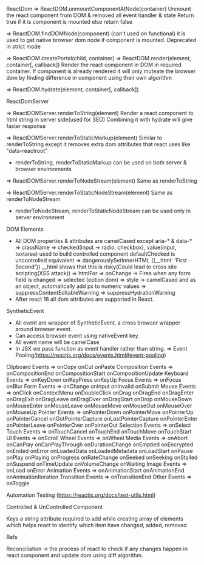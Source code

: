 ReactDom
=> ReactDOM.unmountComponentAtNode(container)
    Unmount the react component from DOM & removed all event handler & state
    Return true if it is component is mounted else return false

=> ReactDOM.findDOMNode(component)  (can't used on functional)
    it is used to get native browser dom node if component is mounted.
    Deprecated in strict mode

=> ReactDOM.createPortal(child, container)
=> ReactDOM.render(element, container[, callback])
    Render the react component in DOM in required container.
    If component is already rendered it will only muteate the browser dom by finding difference in component using their own algorithm

=> ReactDOM.hydrate(element, container[, callback])

ReactDomServer

=> ReactDOMServer.renderToString(element)
    Render a react component to html string in server side(used for SEO)
    Combining it with hydrate will give faster response

=> ReactDOMServer.renderToStaticMarkup(element)
    Similar to renderToString except it removes extra dom attributes that react uses like "data-reactroot"

* renderToString, renderToStaticMarkup can be used on both server & browser environments

=> ReactDOMServer.renderToNodeStream(element)
    Same as renderToString 

=> ReactDOMServer.renderToStaticNodeStream(element)
    Same as renderToNodeStream

* renderToNodeStream, renderToStaticNodeStream can be used only in server environment

DOM Elements
* All DOM properties & attributes are camelCased except aria-* & data-*
=> className
=> checked(input -> radio, checkbox), value(input, textarea)
    used to build controlled component
    defaultChecked is uncontrolled equivalent
=> dangerouslySetInnerHTML ({__html: 'First &middot; Second'})
    __html shows that this is risky(Could lead to cross site scripting(XSS attack))
=> htmlFor
=> onChange -> Fires when any form field is changed
=> selected (option dom)
=> style -> camelCased and as an object, automatically add px to numeric values
=> suppressContentEditableWarning
=> suppressHydrationWarning
* After react 16 all dom attributes are supported in React.

SyntheticEvent
* All event are wrapper of SyntheticEvent, a cross browser wrapper around browser event.
* Can access browser event using nativeEvent key.
* All event name will be camelCase
* In JSX we pass function as event handler rather than string.
=> Event Pooling(https://reactjs.org/docs/events.html#event-pooling)

Clipboard Events => onCopy onCut onPaste
Composition Events => onCompositionEnd onCompositionStart onCompositionUpdate
Keyboard Events => onKeyDown onKeyPress onKeyUp
Focus Events => onFocus onBlur
Form Events => onChange onInput onInvalid onSubmit
Mouse Events => onClick onContextMenu onDoubleClick onDrag onDragEnd onDragEnter onDragExit onDragLeave onDragOver onDragStart onDrop onMouseDown onMouseEnter onMouseLeave onMouseMove onMouseOut onMouseOver onMouseUp
Pointer Events => onPointerDown onPointerMove onPointerUp onPointerCancel onGotPointerCapture onLostPointerCapture onPointerEnter onPointerLeave onPointerOver onPointerOut
Selection Events => onSelect
Touch Events => onTouchCancel onTouchEnd onTouchMove onTouchStart
UI Events => onScroll
Wheel Events => onWheel
Media Events => onAbort onCanPlay onCanPlayThrough onDurationChange onEmptied onEncrypted onEnded onError onLoadedData onLoadedMetadata onLoadStart onPause onPlay onPlaying onProgress onRateChange onSeeked onSeeking onStalled onSuspend onTimeUpdate onVolumeChange onWaiting
Image Events => onLoad onError
Animation Events => onAnimationStart onAnimationEnd onAnimationIteration
Transition Events => onTransitionEnd
Other Events => onToggle

Automation Testing (https://reactjs.org/docs/test-utils.html)

Controlled & UnControlled Component

Keys
    a string attribute required to add while creating array of elements which helps react to identify which item have changed, added, removed

Refs

Reconciliation -> the process of react to check if any changes happen in react component and update dom using diff algorithm.